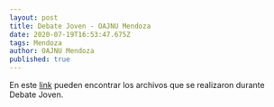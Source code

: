 ```yaml
---
layout: post
title: Debate Joven - OAJNU Mendoza
date: 2020-07-19T16:53:47.675Z
tags: Mendoza
author: OAJNU Mendoza
published: true
---
```

En este [link](https://drive.google.com/drive/folders/1TaslykAjULjh2WMzsELcnj1CRzabHwDu?usp=sharing) pueden encontrar los archivos que se realizaron durante Debate Joven.